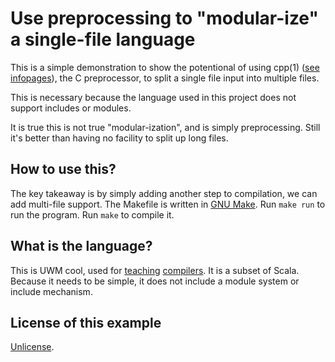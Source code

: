 # Use preprocessing to "modular-ize" a single-file language

This is a simple demonstration to show the potentional of using cpp(1)
([see infopages](https://gcc.gnu.org/onlinedocs/cpp/)), the C
preprocessor, to split a single file input into multiple files.

This is necessary because the language used in this project does not
support includes or modules.

It is true this is not true "modular-ization", and is simply
preprocessing. Still it's better than having no facility to split up
long files.

## How to use this?

The key takeaway is by simply adding another step to compilation, we
can add multi-file support. The Makefile is written in [GNU
Make](https://www.gnu.org/software/make/). Run `make run` to run the
program. Run `make` to compile it.

## What is the language?

This is UWM cool, used for
[teaching](http://pabst.cs.uwm.edu/classes/cs654/)
[compilers](http://pabst.cs.uwm.edu/classes/cs655/). It is a subset of
Scala. Because it needs to be simple, it does not include a module
system or include mechanism.

## License of this example

[Unlicense](LICENSE).
